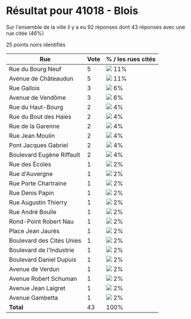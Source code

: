 # Résultat pour 41018 - Blois

Sur l'ensemble de la ville il y a eu 92 réponses dont 43 réponses avec une rue citée (46%)

25 points noirs identifiés

| Rue | Vote | % / les rues cités|
|-----|------|-------------------|
| Rue du Bourg Neuf | 5 | <img src="../../img/bar_11.gif" />&nbsp;11%|
| Avenue de Châteaudun | 5 | <img src="../../img/bar_11.gif" />&nbsp;11%|
| Rue Gallois | 3 | <img src="../../img/bar_6.gif" />&nbsp;6%|
| Avenue de Vendôme | 3 | <img src="../../img/bar_6.gif" />&nbsp;6%|
| Rue du Haut-Bourg | 2 | <img src="../../img/bar_4.gif" />&nbsp;4%|
| Rue du Bout des Haies | 2 | <img src="../../img/bar_4.gif" />&nbsp;4%|
| Rue de la Garenne | 2 | <img src="../../img/bar_4.gif" />&nbsp;4%|
| Rue Jean Moulin | 2 | <img src="../../img/bar_4.gif" />&nbsp;4%|
| Pont Jacques Gabriel | 2 | <img src="../../img/bar_4.gif" />&nbsp;4%|
| Boulevard Eugène Riffault | 2 | <img src="../../img/bar_4.gif" />&nbsp;4%|
| Rue des Écoles | 1 | <img src="../../img/bar_2.gif" />&nbsp;2%|
| Rue d'Auvergne | 1 | <img src="../../img/bar_2.gif" />&nbsp;2%|
| Rue Porte Chartraine | 1 | <img src="../../img/bar_2.gif" />&nbsp;2%|
| Rue Denis Papin | 1 | <img src="../../img/bar_2.gif" />&nbsp;2%|
| Rue Augustin Thierry | 1 | <img src="../../img/bar_2.gif" />&nbsp;2%|
| Rue André Boulle | 1 | <img src="../../img/bar_2.gif" />&nbsp;2%|
| Rond-Point Robert Nau | 1 | <img src="../../img/bar_2.gif" />&nbsp;2%|
| Place Jean Jaurès | 1 | <img src="../../img/bar_2.gif" />&nbsp;2%|
| Boulevard des Cités Unies | 1 | <img src="../../img/bar_2.gif" />&nbsp;2%|
| Boulevard de l'Industrie | 1 | <img src="../../img/bar_2.gif" />&nbsp;2%|
| Boulevard Daniel Dupuis | 1 | <img src="../../img/bar_2.gif" />&nbsp;2%|
| Avenue de Verdun | 1 | <img src="../../img/bar_2.gif" />&nbsp;2%|
| Avenue Robert Schuman | 1 | <img src="../../img/bar_2.gif" />&nbsp;2%|
| Avenue Jean Laigret | 1 | <img src="../../img/bar_2.gif" />&nbsp;2%|
| Avenue Gambetta | 1 | <img src="../../img/bar_2.gif" />&nbsp;2%|
| **Total** | 43 | 100%|
